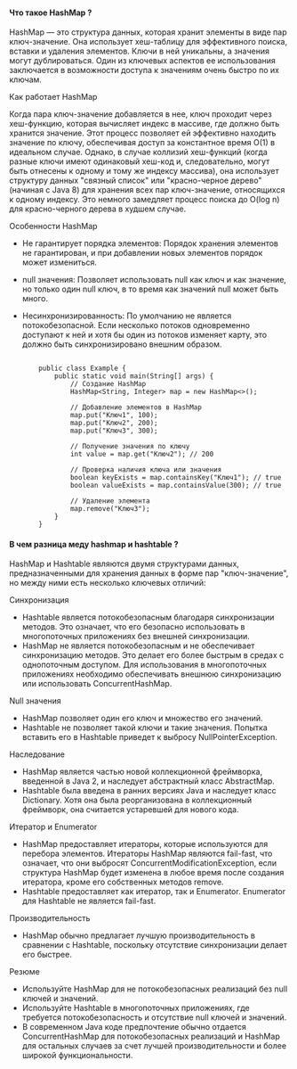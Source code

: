 #### Что такое HashMap ?
HashMap — это структура данных, которая хранит элементы в виде пар ключ-значение. Она использует хеш-таблицу для эффективного поиска, вставки и удаления элементов. Ключи в ней уникальны, а значения могут дублироваться. Один из ключевых аспектов ее использования заключается в возможности доступа к значениям очень быстро по их ключам.

Как работает HashMap

Когда пара ключ-значение добавляется в нее, ключ проходит через хеш-функцию, которая вычисляет индекс в массиве, где должно быть хранится значение. Этот процесс позволяет ей эффективно находить значение по ключу, обеспечивая доступ за константное время O(1) в идеальном случае. Однако, в случае коллизий хеш-функций (когда разные ключи имеют одинаковый хеш-код и, следовательно, могут быть отнесены к одному и тому же индексу массива), она использует структуру данных "связный список" или "красно-черное дерево" (начиная с Java 8) для хранения всех пар ключ-значение, относящихся к одному индексу. Это немного замедляет процесс поиска до O(log n) для красно-черного дерева в худшем случае.

Особенности HashMap

- Не гарантирует порядка элементов: Порядок хранения элементов не гарантирован, и при добавлении новых элементов порядок может измениться.
- null значения: Позволяет использовать null как ключ и как значение, но только один null ключ, в то время как значений null может быть много.
- Несинхронизированность: По умолчанию не является потокобезопасной. Если несколько потоков одновременно доступают к ней и хотя бы один из потоков изменяет карту, это должно быть синхронизировано внешним образом.

   ``` import java.util.HashMap;
       
       public class Example {
           public static void main(String[] args) {
               // Создание HashMap
               HashMap<String, Integer> map = new HashMap<>();
       
               // Добавление элементов в HashMap
               map.put("Ключ1", 100);
               map.put("Ключ2", 200);
               map.put("Ключ3", 300);
       
               // Получение значения по ключу
               int value = map.get("Ключ2"); // 200
       
               // Проверка наличия ключа или значения
               boolean keyExists = map.containsKey("Ключ1"); // true
               boolean valueExists = map.containsValue(300); // true
       
               // Удаление элемента
               map.remove("Ключ3");
           }
       }
   ```

#### В чем разница меду hashmap и hashtable ?
HashMap и Hashtable являются двумя структурами данных, предназначенными для хранения данных в форме пар "ключ-значение", но между ними есть несколько ключевых отличий:

Синхронизация

- Hashtable является потокобезопасным благодаря синхронизации методов. Это означает, что его безопасно использовать в многопоточных приложениях без внешней синхронизации.
- HashMap не является потокобезопасным и не обеспечивает синхронизацию методов. Это делает его более быстрым в средах с однопоточным доступом. Для использования в многопоточных приложениях необходимо обеспечивать внешнюю синхронизацию или использовать ConcurrentHashMap.

Null значения

- HashMap позволяет один его ключ и множество его значений.
- Hashtable не позволяет такой ключи и такие значения. Попытка вставить его в Hashtable приведет к выбросу NullPointerException.

Наследование

- HashMap является частью новой коллекционной фреймворка, введенной в Java 2, и наследует абстрактный класс AbstractMap.
- Hashtable была введена в ранних версиях Java и наследует класс Dictionary. Хотя она была реорганизована в коллекционный фреймворк, она считается устаревшей для нового кода.

Итератор и Enumerator

- HashMap предоставляет итераторы, которые используются для перебора элементов. Итераторы HashMap являются fail-fast, что означает, что они выбросят ConcurrentModificationException, если структура HashMap будет изменена в любое время после создания итератора, кроме его собственных методов remove.
- Hashtable предоставляет как итератор, так и Enumerator. Enumerator для Hashtable не является fail-fast.

Производительность

- HashMap обычно предлагает лучшую производительность в сравнении с Hashtable, поскольку отсутствие синхронизации делает его быстрее.

Резюме

- Используйте HashMap для не потокобезопасных реализаций без null ключей и значений.
- Используйте Hashtable в многопоточных приложениях, где требуется потокобезопасность и отсутствие null ключей и значений.
- В современном Java коде предпочтение обычно отдается ConcurrentHashMap для потокобезопасных реализаций и HashMap для остальных случаев за счет лучшей производительности и более широкой функциональности.


